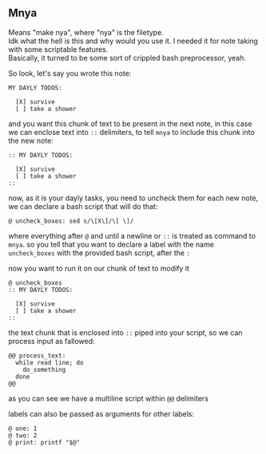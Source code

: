 ## Mnya
Means "make nya", where "nya" is the filetype.  
Idk what the hell is this and why would you use it. I needed it for note taking with some scriptable features.  
Basically, it turned to be some sort of crippled bash preprocessor, yeah.  

So look, let's say you wrote this note:
```
MY DAYLY TODOS:

  [X] survive
  [ ] take a shower
```

and you want this chunk of text to be present in the next note,
in this case we can enclose text into `::` delimiters,
to tell `mnya` to include this chunk into the new note:
```
:: MY DAYLY TODOS:

  [X] survive
  [ ] take a shower
::
```
now, as it is your dayly tasks, you need to uncheck them for each new note,
we can declare a bash script that will do that:
```
@ uncheck_boxes: sed s/\[X\]/\[ \]/
```
where everything after `@` and until a newline or `::` is treated as command to `mnya`.
so you tell that you want to declare a label with the name `uncheck_boxes` with the provided bash script, after the `:`

now you want to run it on our chunk of text to modify it
```
@ uncheck_boxes
:: MY DAYLY TODOS:

  [X] survive
  [ ] take a shower
::
```

the text chunk that is enclosed into `::` piped into your script,
so we can process input as fallowed:
```
@@ process_text:
  while read line; do
    do_something
  done
@@
```
as you can see we have a multiline script within `@@` delimiters


labels can also be passed as arguments for other labels:
```
@ one: 1
@ two: 2
@ print: printf "$@"


```

